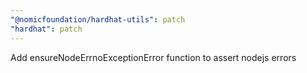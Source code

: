 ```yaml
---
"@nomicfoundation/hardhat-utils": patch
"hardhat": patch
---
```


Add ensureNodeErrnoExceptionError function to assert nodejs errors

